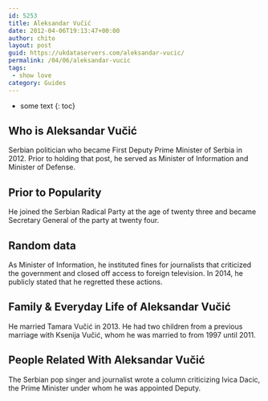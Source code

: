 ```yaml
---
id: 5253
title: Aleksandar Vučić
date: 2012-04-06T19:13:47+00:00
author: chito
layout: post
guid: https://ukdataservers.com/aleksandar-vucic/
permalink: /04/06/aleksandar-vucic
tags:
 - show love
category: Guides
---
```


* some text
{: toc}
          
          
## Who is  Aleksandar Vučić
                  
                  
                  
Serbian politician who became First Deputy Prime Minister of Serbia in 2012. Prior to holding that post, he served as Minister of Information and Minister of Defense.
                  
                
                
                
## Prior to Popularity 
                  
                  
                  
He joined the Serbian Radical Party at the age of twenty three and became Secretary General of the party at twenty four.
                  
                
                
                
## Random data 
                  
                  
                  
As Minister of Information, he instituted fines for journalists that criticized the government and closed off access to foreign television. In 2014, he publicly stated that he regretted these actions.
                  
                
                
                
## Family & Everyday Life of Aleksandar Vučić
                  
                  
                  
He married Tamara Vučić in 2013. He had two children from a previous marriage with Ksenija Vučić, whom he was married to from 1997 until 2011.
                  
                
                
                
## People Related With  Aleksandar Vučić
                  
                  
                  
The Serbian pop singer and journalist wrote a column criticizing Ivica Dacic, the Prime Minister under whom he was appointed Deputy.
                  
                
              
            
          
          
          
    
    
  
